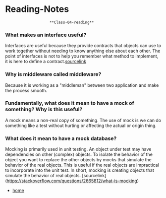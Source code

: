 # Reading-Notes

                        **Class-04-reading**

 ### What makes an interface useful?
  Interfaces are useful because they provide contracts that objects can use to work together without needing to know anything else about     each other. The point of interfaces is not to help you remember what method to implement, it is here to define a contract.[sourcelink](https://softwareengineering.stackexchange.com/questions/108240/why-are-interfaces-useful)
 ### Why is middleware called middleware?
  Because it is working as a "middleman" between two application and make the process smooth.
  
 ### Fundamentally, what does it mean to have a mock of something? Why is this useful?
  A mock means a non-real copy of something. The use of mock is we can do something like a test without hurting or affecting the actual or   origin thing.

 ### What does it mean to have a mock database?
  Mocking is primarily used in unit testing. An object under test may have dependencies on other (complex) objects. To isolate the behavior   of the object you want to replace the other objects by mocks that simulate the behavior of the real objects. This is useful if the real     objects are impractical to incorporate into the unit test.
  In short, mocking is creating objects that simulate the behavior of real objects. [sourcelink]      (https://stackoverflow.com/questions/2665812/what-is-mocking)

* [home]()
